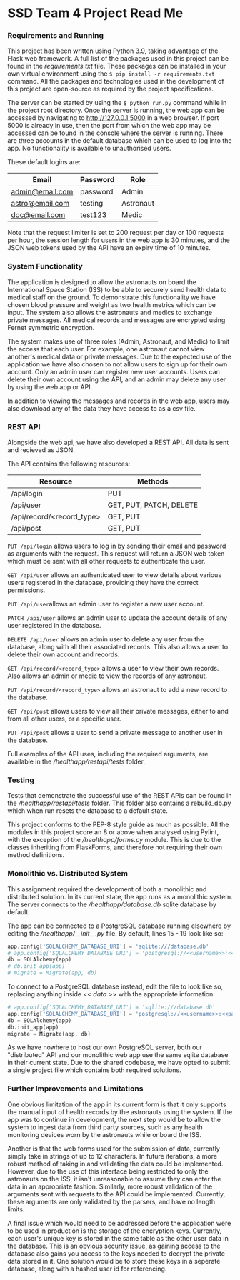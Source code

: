 # SSD Team 4 Project Read Me


### Requirements and Running

This project has been written using Python 3.9, taking advantage of the Flask web framework. A full list of the 
packages used in this project can be found in the _requirements.txt_ file. These packages can be installed in your 
own virtual environment using the `$ pip install -r requirements.txt` command. All the packages and technologies used
in the development of this project are open-source as required by the project specifications.

The server can be started by using the `$ python run.py` command while in the project root directory. Once the server 
is running, the web app can be accessed by navigating to http://127.0.0.1:5000 in a web browser. If port 5000 is 
already in use, then the port from which the web app may be accessed can be found in the console where the server is 
running. There are three accounts in the default database which can be used to log into the app. No functionality is
available to unauthorised users.

These default logins are: 

| Email               | Password            | Role                |
| ------------------- | ------------------- | ------------------- |
| admin@email.com     | password            | Admin               |
| astro@email.com     | testing             | Astronaut           |
| doc@email.com       | test123             | Medic               |

Note that the request limiter is set to 200 request per day or 100 requests per hour, the session length for users in
the web app is 30 minutes, and the JSON web tokens used by the API have an expiry time of 10 minutes.


### System Functionality
The application is designed to allow the astronauts on board the International Space Station (ISS) to be able to 
securely send health data to medical staff on the ground. To demonstrate this functionality we have chosen blood 
pressure and weight as two health metrics which can be input. The system also allows the astronauts and medics to 
exchange private messages. All medical records and messages are encrypted using Fernet symmetric encryption.

The system makes use of three roles (Admin, Astronaut, and Medic) to limit the access that each user. For example, one 
astronaut cannot view another's medical data or private messages. Due to the expected use of the application we have 
also chosen to not allow users to sign up for their own account. Only an admin user can register new user accounts. 
Users can delete their own account using the API, and an admin may delete any user by using the web app or API.

In addition to viewing the messages and records in the web app, users may also download any
of the data they have access to as a csv file.


### REST API
 Alongside the web api, we have also developed a REST API. All data is sent and recieved as JSON.
 
The API contains the following resources:

| Resource                  | Methods                 |
| ------------------------- | ----------------------- |
| /api/login                | PUT                     | 
| /api/user                 | GET, PUT, PATCH, DELETE |
| /api/record/<record_type> | GET, PUT                | 
| /api/post                 | GET, PUT                | 

`PUT /api/login` allows users to log in by sending their email and password as arguments with the request. This request
will return a JSON web token which must be sent with all other requests to authenticate the user.

`GET /api/user` allows an authenticated user to view details about various users registered in the database, providing
they have the correct permissions.

`PUT /api/user`allows an admin user to register a new user account.

`PATCH /api/user` allows an admin user to update the account details of any user registered in the database.

`DELETE /api/user` allows an admin user to delete any user from the database, along with all their associated records.
This also allows a user to delete their own account and records.

`GET /api/record/<record_type>` allows a user to view their own records. Also allows an admin or medic to view
the records of any astronaut.

`PUT /api/record/<record_type>` allows an astronaut to add a new record to the database.

`GET /api/post` allows users to view all their private messages, either to and from all other users, or a specific
user.

`PUT /api/post` allows a user to send a private message to another user in the database.

Full examples of the API uses, including the required arguments, are available in the _/healthapp/restapi/tests_ folder.

### Testing
Tests that demonstrate the successful use of the REST APIs can be found in the _/healthapp/restapi/tests_ folder. This
folder also contains a rebuild_db.py which when run resets the database to a default state.

This project conforms to the PEP-8 style guide as much as possible. All the modules in this project score an 8 or above 
when analysed using Pylint, with the exception of the _/healthapp/forms.py_ module. This is due to the classes
inheriting from FlaskForms, and therefore not requiring their own method definitions.


### Monolithic vs. Distributed System
This assignment required the development of both a monolithic and distributed solution. In its current state, the app
runs as a monolithic system. The server connects to the _/healthapp/database.db_ sqlite database by default.

The app can be connected to a PostgreSQL database running elsewhere by editing the _/healthapp/\_\_init\_\_.py_ file.
By default, lines 15 - 19 look like so:

```python
app.config['SQLALCHEMY_DATABASE_URI'] = 'sqlite:///database.db'
# app.config['SQLALCHEMY_DATABASE_URI'] = 'postgresql://<<username>>:<<password>>@<<ip address>>/<<database_name>>'
db = SQLAlchemy(app)
# db.init_app(app)
# migrate = Migrate(app, db)
```

To connect to a PostgreSQL database instead, edit the file to look like so, replacing anything inside << _data_ >> with
the appropriate information:

```python
# app.config['SQLALCHEMY_DATABASE_URI'] = 'sqlite:///database.db'
app.config['SQLALCHEMY_DATABASE_URI'] = 'postgresql://<<username>>:<<password>>@<<ip address>>/<<database_name>>'
db = SQLAlchemy(app)
db.init_app(app)
migrate = Migrate(app, db)
```

As we have nowhere to host our own PostgreSQL server, both our "distributed" API and our monolithic web app use the
same sqlite database in their current state. Due to the shared codebase, we have opted to submit a single project file
which contains both required solutions.

### Further Improvements and Limitations
One obvious limitation of the app in its current form is that it only supports the manual input of health records by 
the astronauts using the system. If the app was to continue in development, the next step would be to allow the system
to ingest data from third party sources, such as any health monitoring devices worn by the astronauts while onboard 
the ISS. 

Another is that the web forms used for the submission of data, currently simply take in strings of up to 12 characters.
In future iterations, a more robust method of taking in and validating the data could be implemented. However, due to 
the use of this interface being restricted to only the astronauts on the ISS, it isn't unreasonable to assume they can
enter the data in an appropriate fashion. Similarly, more robust validation of the arguments sent with requests to the
API could be implemented. Currently, these arguments are only validated by the parsers, and have no length limits.

A final issue which would need to be addressed before the application were to be used in production is the storage of
the encryption keys. Currently, each user's unique key is stored in the same table as the other user data in the 
database. This is an obvious security issue, as gaining access to the database also gains you access to the keys needed
to decrypt the private data stored in it. One solution would be to store these keys in a seperate database, along with
a hashed user id for referencing.